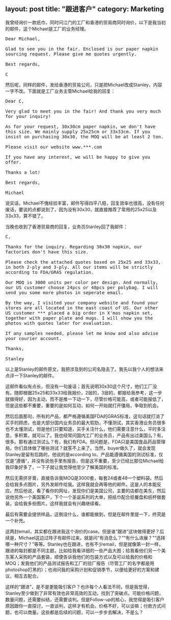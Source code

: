 layout: post
title: "跟进客户"
category: Marketing
---

我曾经询价一款纸巾，同时问江门的工厂和香港的贸易商同时询价，以下是我当初的邮件，这个Michael是工厂的业务经理。

<pre>
Dear Michael,

Glad to see you in the fair. Enclosed is our paper napkin sourcing request. Please give me quotes urgently.

Best regards,

C
</pre>

然后呢，同样的邮件，发给香港的贸易公司，只是把Michael改成Stanley，内容一字不改。下面就是工厂业务主管Michael给我的回复：

<pre>
Dear C,

Very glad to meet you in the fair! And thank you very much for your inquiry!

As for your request, 30x30cm paper napkin, we don't have this size. We mainly supply 25x25cm or 33x33cm. If you insist on purchasing 30x30, the MOQ will be at least 2 ton.

Please visit our website www.***.com

If you have any interest, we will be happy to give you offer.

Thanks a lot!

Best regards,

Michael
</pre>

说实话，Michael不愧经验丰富，邮件写得四平八稳，回复效率也很高，没有任何废话，要说的点都说到了，因为没有30x30，就直接推荐了常用的25x25以及33x33，算不错了。

当晚也收到了香港贸易商的回复，业务员Stanley回了我邮件：

<pre>
C,

Thanks for the inquiry. Regarding 30x30 napkin, our factories don't have this size.

Please check the attached quotes based on 25x25 and 33x33, in both 2-ply and 3-ply. All our items will be strictly according to FDA/GRAS regulation.

Our MOQ is 3000 units per color per design. And normally, our US customer choose 24pcs or 48pcs per polybag. I will send you some more photos in seperate email.

By the way, I visited your company website and found your stores are all located in the east coast of US. Our other US customer *** placed a big order in X'mas napkin set, together with paper plate and mugs. I will show you the photos with quotes later for evaluation.

If any samples needed, please let me know and also advise your courier account.

Thanks,

Stanley
</pre>

以上是Stanley的邮件原文，我把涉及到的公司名隐去了。我先以我个人的想法来点评一下Stanley的邮件。

这邮件看似有点长，但没有一句废话；首先说明30x30这个尺寸，他们工厂没有。随即根据25x25和33x33给我报价，2层的，3层的，都报给我参考，这一步就做得好，因为主动，而不是推一下动一下，尽管价格可能高，或者可能报低了，但是这些都不重要，重要的是如何互动，如何一开始就打开僵局，争取到机会。

然后后面那句，所有的产品，都严格遵循美国FDA的GRAS标准，这句话就打消了买手的顾虑，也是大部分国内业务员的最大软肋，不懂测试，其实香港业务员很多也不太懂测试，但是他们只要知道，买手关注什么，他们需要注意什么，平时多注意，多积累，就可以了。我也经常问国内工厂的业务员，产品有出过美国么？有，很多。那有通过测试么？有，我们有FDA。但问题是，FDA只是美国食品药品管理局，你们具体做了哪些测试？就答不上来了。当然，buyer做久了，就会发现Stanley是留有后路的，他说的是according to，产品能遵循美国的测试标准，仅仅是“遵循“，并没有说他手里有报告，但是这不重要，至少已经比那位Michael给我印象好多了，一下子就让我觉得他至少了解美国的标准。

然后无需挤牙膏，直接告诉我MOQ是3000套，每套24或者48一个塑料袋。然后会给我多点图片，另外发邮件给我。这样我就会再等他的邮件。这是人的本能反应。然后他说，看了看你的网址，发现你们是美国公司，主要的店都在美东，然后说他另外一个美国客户，下个一个圣诞系列的大单，把纸巾配合纸餐盘和纸杯做套装，会给我多些图片。这样我就会有兴趣继续看。

最后有需要会提供样品，这倒没什么，谁都能做到，但是在邮件里提一下，终究是一个补充。

这两封email，其实都在跟进我这个询价的case。但是谁“跟进”这块做得更好？后续是，Michael这边过阵子有邮件过来，就是问“有消息么？”“有什么进展？”“选择哪一种尺寸？”等等。Stanley也在跟进，也有不少email，但是就像第一封一样，跟进的每封都是不同主题，比如给我看详细的一些产品大图；给我看他们另一个美东客人采购的产品套装，顺便告诉我他们的包装方式以及可以给我的价格和MOQ；发我他们的产品测试报告和工厂的验厂报告（尽管工厂的名字都是用photoshop打黑的）；也询问我的采购计划和促销季节，以便给更好的方案和建议，相互去配合。

这样的“跟进”，是不是更能吸引客户？也许每个人看法不同，但是我觉得，Stanley至少做到了非常有效也非常高效的互动，找到了突破点。可能价格问题，数量问题，还需要纠结，还需要谈判。但是Follow-up的核心，我觉得是吸引客户原因跟你一直探讨，一直谈判，这样才有机会。价格不好，可以谈嘛；付款方式问题，也可以商量。这些都是后续的问题，可以一步步去解决，不是么？

<style>
pre {
    white-space: pre-wrap;       /* CSS 3 */
    white-space: -moz-pre-wrap;  /* Mozilla, since 1999 */
    white-space: -pre-wrap;      /* Opera 4-6 */
    white-space: -o-pre-wrap;    /* Opera 7 */
    word-wrap: break-word;       /* Internet Explorer 5.5+ */
}
</style>